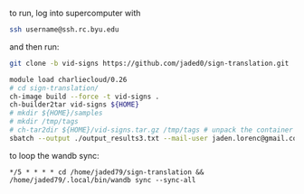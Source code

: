 to run, log into supercomputer with
```bash
ssh username@ssh.rc.byu.edu
```
and then run:

```bash
git clone -b vid-signs https://github.com/jaded0/sign-translation.git 

module load charliecloud/0.26
# cd sign-translation/
ch-image build --force -t vid-signs .
ch-builder2tar vid-signs ${HOME}
# mkdir ${HOME}/samples
# mkdir /tmp/tags
# ch-tar2dir ${HOME}/vid-signs.tar.gz /tmp/tags # unpack the container
sbatch --output ./output_results3.txt --mail-user jaden.lorenc@gmail.com run_vid-signs_tag.sh vid-signs
```


to loop the wandb sync:
```chrontab
*/5 * * * * cd /home/jaded79/sign-translation && /home/jaded79/.local/bin/wandb sync --sync-all
```